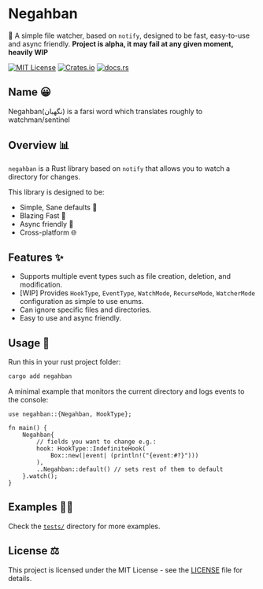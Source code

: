 Negahban
========

🧐 A simple file watcher, based on `notify`, designed to be fast, easy-to-use and async friendly.
**Project is alpha, it may fail at any given moment, heavily WIP**

[![MIT License](https://img.shields.io/badge/license-MIT-blue.svg)](https://github.com/aarmn/negahban/blob/main/LICENSE)
[![Crates.io](https://img.shields.io/crates/v/negahban.svg)](https://crates.io/crates/negahban)
[![docs.rs](https://docs.rs/negahban/badge.svg)](https://docs.rs/negahban/)
<!-- [![License: MIT](https://img.shields.io/badge/License-MIT-yellow.svg)](https://opensource.org/licenses/MIT) -->
<!-- [![codecov](https://codecov.io/gh/aarmn/negahban/branch/main/graph/badge.svg?token=5DURCC65LH)](https://codecov.io/gh/aarmn/negahban) -->
<!-- [![Build Status](https://github.com/aarmn/negahban/actions/workflows/rust.yml/badge.svg)](https://github.com/aarmn/negahban/actions) -->
<!-- ![Rust Version](https://img.shields.io/badge/rust-1.67.0-orange.svg) -->

Name 😀
--------
Negahban(نگهبان) is a farsi word which translates roughly to watchman/sentinel

Overview 📊
--------

`negahban` is a Rust library based on `notify` that allows you to watch a directory for changes.

This library is designed to be:

*   Simple, Sane defaults 🌱
*   Blazing Fast 🚀
*   Async friendly 🔀
*   Cross-platform 🌐

Features ✨
--------

*   Supports multiple event types such as file creation, deletion, and modification.
*   [WIP] Provides `HookType`, `EventType`, `WatchMode`, `RecurseMode`, `WatcherMode` configuration as simple to use enums.
*   Can ignore specific files and directories.
*   Easy to use and async friendly.

Usage 🔨
-----

Run this in your rust project folder:

```bash
cargo add negahban
```

A minimal example that monitors the current directory and logs events to the console:

```rust,no_run
use negahban::{Negahban, HookType};

fn main() {
    Negahban{
        // fields you want to change e.g.: 
        hook: HookType::IndefiniteHook(
            Box::new(|event| (println!("{event:#?}")))
        ),
        ..Negahban::default() // sets rest of them to default
    }.watch();
}
```

Examples 👨‍💻
--------

Check the [`tests/`](https://github.com/aarmn/negahban/tree/main/tests) directory for more examples.

License ⚖
-------

This project is licensed under the MIT License - see the [LICENSE](https://github.com/aarmn/negahban/blob/main/LICENSE) file for details.